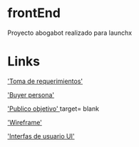 # frontEnd

Proyecto abogabot realizado para launchx



# Links

['Toma de requerimientos'](https://github.com/alexaandergh/frontEnd/blob/main/Abogabot.doc)


['Buyer persona'](https://github.com/alexaandergh/frontEnd/blob/main/buyer%20persona.png)


['Publico objetivo' ](https://miro.com/app/board/uXjVOJFv6AY=/) target= blank


['Wireframe'](https://miro.com/app/board/uXjVOJF9oI0=/)


['Interfas de usuario UI'](https://www.figma.com/file/Ae7bM5EhHLCAExdA1frH33/Untitled?node-id=2%3A6)
